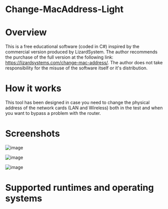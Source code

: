 # Change-MacAddress-Light

# Overview

This is a free educational software (coded in C#) inspired by the commercial version produced by LizardSystem. The author recommends the purchase of the full 
version at the following link: https://lizardsystems.com/change-mac-address/. The author does not take responsibility for the misuse of the 
software itself or it's distribution.

# How it works
This tool has been designed in case you need to change the physical address of the network cards 
(LAN and Wireless) both in the test and when you want to bypass a problem with the router.

# Screenshots
![image](https://github.com/Roy1969/Change-MacAddress-Light/assets/130230483/9dc9b9c9-8ae4-46bc-902b-d66dbd6cb68c)

![image](https://github.com/Roy1969/Change-MacAddress-Light/assets/130230483/b2cc3047-2b71-4de3-af87-a98540ea481f)

![image](https://github.com/Roy1969/Change-MacAddress-Light/assets/130230483/0ebc5a66-bcd1-4b0b-ad81-fe0fe2a0327e)

# Supported runtimes and operating systems


